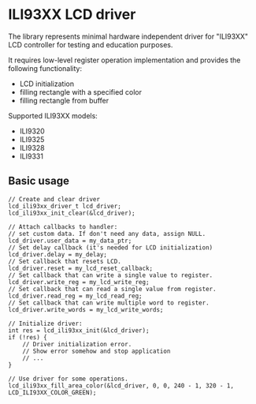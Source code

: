 # ILI93XX LCD driver

The library represents minimal hardware independent driver for "ILI93XX" LCD controller 
for testing and education purposes.

It requires low-level register operation implementation and provides the following functionality:

- LCD initialization
- filling rectangle with a specified color
- filling rectangle from buffer

Supported ILI93XX models:

- ILI9320
- ILI9325
- ILI9328
- ILI9331

## Basic usage

```
// Create and clear driver
lcd_ili93xx_driver_t lcd_driver;
lcd_ili93xx_init_clear(&lcd_driver);

// Attach callbacks to handler:
// set custom data. If don't need any data, assign NULL.
lcd_driver.user_data = my_data_ptr;
// Set delay callback (it's needed for LCD initialization)
lcd_driver.delay = my_delay;
// Set callback that resets LCD.
lcd_driver.reset = my_lcd_reset_callback;
// Set callback that can write a single value to register.
lcd_driver.write_reg = my_lcd_write_reg;
// Set callback that can read a single value from register.
lcd_driver.read_reg = my_lcd_read_reg;
// Set callback that can write multiple word to register.
lcd_driver.write_words = my_lcd_write_words;

// Initialize driver:
int res = lcd_ili93xx_init(&lcd_driver);
if (!res) {
    // Driver initialization error.
    // Show error somehow and stop application
    // ...
}

// Use driver for some operations.
lcd_ili93xx_fill_area_color(&lcd_driver, 0, 0, 240 - 1, 320 - 1, LCD_ILI93XX_COLOR_GREEN);
```
